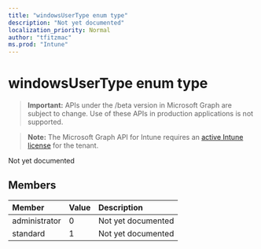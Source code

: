 ```yaml
---
title: "windowsUserType enum type"
description: "Not yet documented"
localization_priority: Normal
author: "tfitzmac"
ms.prod: "Intune"
---
```


# windowsUserType enum type

> **Important:** APIs under the /beta version in Microsoft Graph are subject to change. Use of these APIs in production applications is not supported.

> **Note:** The Microsoft Graph API for Intune requires an [active Intune license](https://go.microsoft.com/fwlink/?linkid=839381) for the tenant.

Not yet documented

## Members
|Member|Value|Description|
|:---|:---|:---|
|administrator|0|Not yet documented|
|standard|1|Not yet documented|




